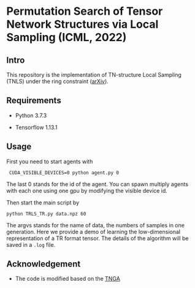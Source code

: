 Permutation Search of Tensor Network Structures
via Local Sampling (ICML, 2022)
===================================

Intro
-------------------------------
This repository is the implementation of TN-structure Local Sampling (TNLS) under the ring constraint ([arXiv](https://arxiv.org/abs/2206.06597)).



Requirements
----------------------
 * Python 3.7.3<br/>
 
 * Tensorflow 1.13.1
 
Usage
---------------------
First you need to start agents with

     CUDA_VISIBLE_DEVICES=0 python agent.py 0
     
The last 0 stands for the id of the agent. You can spawn multiply agents with each one using one gpu by modifying the visible device id. <br/>

Then start the main script by

    python TRLS_TR.py data.npz 60

The argvs stands for the name of data, the numbers of samples in one generation. Here we provide a demo of learning the low-dimensional representation of a TR format tensor. The details of the algorithm will be saved in a `.log` file.

Acknowledgement
-------------------------
 * The code is modified based on the [TNGA](https://github.com/minogame/icml2020-TNGA)

